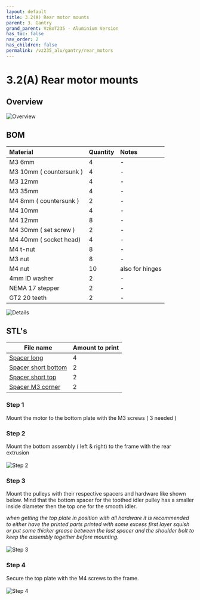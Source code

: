 ```yaml
---
layout: default
title: 3.2(A) Rear motor mounts
parent: 3. Gantry
grand_parent: VzBoT235 - Aluminium Version
has_toc: false
nav_order: 2
has_children: false
permalink: /vz235_alu/gantry/rear_motors
---
```

# 3.2(A) Rear motor mounts

## Overview

![Overview](/assets/images/manual/vz235_alu/gantry/rear_motors/overview.png)

## BOM

| Material        | Quantity          | Notes |
|:-------------|:------------------|:------|
| M3 6mm           | 4 | - |
| M3 10mm ( countersunk ) | 4 | - |
| M3 12mm | 4 | - |
| M3 35mm | 4 | - |
| M4 8mm ( countersunk ) | 2 | - |
| M4 10mm | 4 | - |
| M4 12mm | 8 | - |
| M4 30mm ( set screw ) | 2 | - |
| M4 40mm ( socket head) | 4 | - |
| M4 t-nut | 8 | - |
| M3 nut | 8 | - |
| M4 nut | 10 | also for hinges |
| 4mm ID washer | 2 | - |
| NEMA 17 stepper | 2 | - |
| GT2 20 teeth | 2 | - |

![Details](/assets/images/manual/vz235_alu/gantry/rear_motors/details.png)

## STL's

| File name | Amount to print |
|-----------|-----------------|
| <a href="https://github.com/VzBoT3D/VzBoT-Vz235/blob/main/Assemblies%20%26%20STL/Frame/Frame%20brace.stl" target="_blank">Spacer long</a> | 4 |
| <a href="https://github.com/VzBoT3D/VzBoT-Vz235/blob/main/Assemblies%20%26%20STL/Frame/Frame%20brace.stl" target="_blank">Spacer short bottom</a> | 2 |
| <a href="https://github.com/VzBoT3D/VzBoT-Vz235/blob/main/Assemblies%20%26%20STL/Frame/Frame%20brace.stl" target="_blank">Spacer short top</a> | 2 |
| <a href="https://github.com/VzBoT3D/VzBoT-Vz235/blob/main/Assemblies%20%26%20STL/Frame/Frame%20brace.stl" target="_blank">Spacer M3 corner</a> | 2 |

### Step 1

Mount the motor to the bottom plate with the M3 screws ( 3 needed )

### Step 2
Mount the bottom assembly ( left & right) to the frame with the rear extrusion<br/><br/>
![Step 2](/assets/images/manual/vz235_alu/gantry/rear_motors/step2.png)

### Step 3
Mount the pulleys with their respective spacers and hardware like shown below. Mind that the bottom spacer for the toothed idler pulley has a smaller inside diameter then the top one for the smooth idler.<br/>

*when getting the top plate in position with all hardware it is recommended to either have the printed parts printed with some excess first layer squish or put some thicker grease between the last spacer and the shoulder bolt to keep the assembly together before mounting.*<br/><br/>
![Step 3](/assets/images/manual/vz235_alu/gantry/rear_motors/step3.png)

### Step 4
Secure the top plate with the M4 screws to the frame.<br/><br/>
![Step 4](/assets/images/manual/vz235_alu/gantry/rear_motors/step4.png)